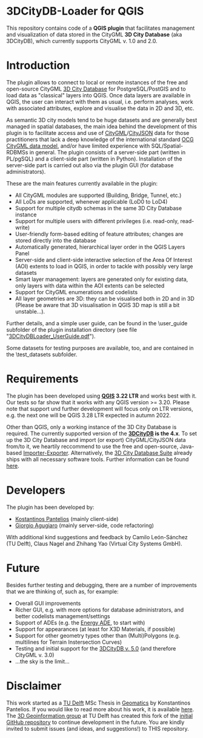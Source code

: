 # 3DCityDB-Loader for QGIS

This repository contains code of a **QGIS plugin** that facilitates management and visualization of data stored in the CityGML **3D City Database** (aka 3DCityDB), which currently supports CityGML v. 1.0 and 2.0.

# Introduction

The plugin allows to connect to local or remote instances of the free and open-source CityGML [3D City Database](https://www.3dcitydb.org) for PostgreSQL/PostGIS and to load data as "classical" layers into QGIS. Once data layers are available in QGIS, the user can interact with them as usual, i.e. perform analyses, work with associated attributes, explore and visualise the data in 2D and 3D, etc.

As semantic 3D city models tend to be huge datasets and are generally best managed in spatial databases, the main idea behind the development of this plugin is to facilitate access and use of [CityGML](https://en.wikipedia.org/wiki/CityGML)/[CityJSON](https://www.cityjson.org/) data for those practitioners that lack a deep knowledge of the international standard [OCG CityGML data model](https://www.ogc.org/standards/citygml), and/or have limited experience with SQL/Spatial-RDBMSs in general.
The plugin consists of a server-side part (written in PL/pgSQL) and a client-side part (written in Python). Installation of the server-side part is carried out also via the plugin GUI (for database administrators).

These are the main features currently available in the plugin:
- All CityGML modules are supported (Building, Bridge, Tunnel, etc.)
- All LoDs are supported, whenever applicable (LoD0 to LoD4)
- Support for multiple citydb schemas in the same 3D City Database instance
- Support for multiple users with different privileges (i.e. read-only, read-write)
- User-friendly form-based editing of feature attributes; changes are stored directly into the database
- Automatically generated, hierarchical layer order in the QGIS Layers Panel
- Server-side and client-side interactive selection of the Area Of Interest (AOI) extents to load in QGIS, in order to tackle with possibly very large datasets
- Smart layer management: layers are generated only for existing data, only layers with data within the AOI extents can be selected
- Support for CityGML enumerations and codelists
- All layer geometries are 3D: they can be visualised both in 2D and in 3D (Please be aware that 3D visualisation in QGIS 3D map is still a bit unstable...).

Further details, and a simple user guide, can be found in the \user_guide subfolder of the plugin installation directory (see file "[3DCityDBLoader_UserGuide.pdf](https://github.com/tudelft3d/3DCityDB-QGIS-Loader/blob/master/user_guide/3DCityDBLoader_UserGuide.pdf)").

Some datasets for testing purposes are available, too, and are contained in the \test_datasets subfolder.

# Requirements

The plugin has been developed using **[QGIS](https://www.qgis.org/nl/site/forusers/download.html) 3.22 LTR** and works best with it. Our tests so far show that it works with any QGIS version >= 3.20. Please note that support und further development will focus only on LTR versions, e.g. the next one will be QGIS 3.28 LTR expected in autumn 2022.

Other than QGIS, only a working instance of the 3D City Database is required. The currently supported version of the **[3DCityDB](https://github.com/3dcitydb) is the 4.x**. To set up the 3D City Database and import (or export) CityGML/CityJSON data from/to it, we heartily reccommend to use the free and open-source, Java-based [Importer-Exporter](https://github.com/3dcitydb/importer-exporter). Alternatively, the [3D City Database Suite](https://github.com/3dcitydb/3dcitydb-suite/releases) already ships with all necessary software tools. Further information can be found [here](https://3dcitydb-docs.readthedocs.io/en/latest/).

# Developers

The plugin has been developed by:
- [Kostantinos Pantelios](konstantinospantelios@yahoo.com) (mainly client-side)
- [Giorgio Agugiaro](mailto:g.agugiaro@tudelft.nl) (mainly server-side, code refactoring)

With additional kind suggestions and feedback by Camilo León-Sánchez (TU Delft), Claus Nagel and Zhihang Yao (Virtual City Systems GmbH).

# Future

Besides further testing and debugging, there are a number of improvements that we are thinking of, such as, for example:
- Overall GUI improvements
- Richer GUI, e.g. with more options for database administrators, and better codelists management/settings 
- Support of ADEs (e.g. the [Energy ADE](https://www.citygmlwiki.org/index.php/CityGML_Energy_ADE), to start with)
- Support for appearances (at least for X3D Materials, if possible)
- Support for other geometry types other than (Multi)Polygons (e.g. multilines for Terrain Instersection Curves)
- Testing and initial support for the [3DCityDB v. 5.0](https://github.com/3dcitydb/3dcitydb/releases) (and therefore CityGML v. 3.0)
- ...the sky is the limit...

# Disclaimer
This work started as a [TU Delft](www.tudelft.nl) MSc Thesis in [Geomatics](https://www.tudelft.nl/en/education/programmes/masters/geomatics/msc-geomatics) by Konstantinos Pantelios. If you would like to read more about his work, it is available [here](http://resolver.tudelft.nl/uuid:fb532bef-81b9-482b-921a-e7ce907cb544). The [3D Geoinformation group](https://3d.bk.tudelft.nl/) at TU Delft has created this fork of the [initial GitHub repository](https://github.com/Konstantinos-Pantelios/3DCityDB-QGIS-Loader) to continue development in the future. You are kindly invited to submit issues (and ideas, and suggestions!) to THIS repository.
